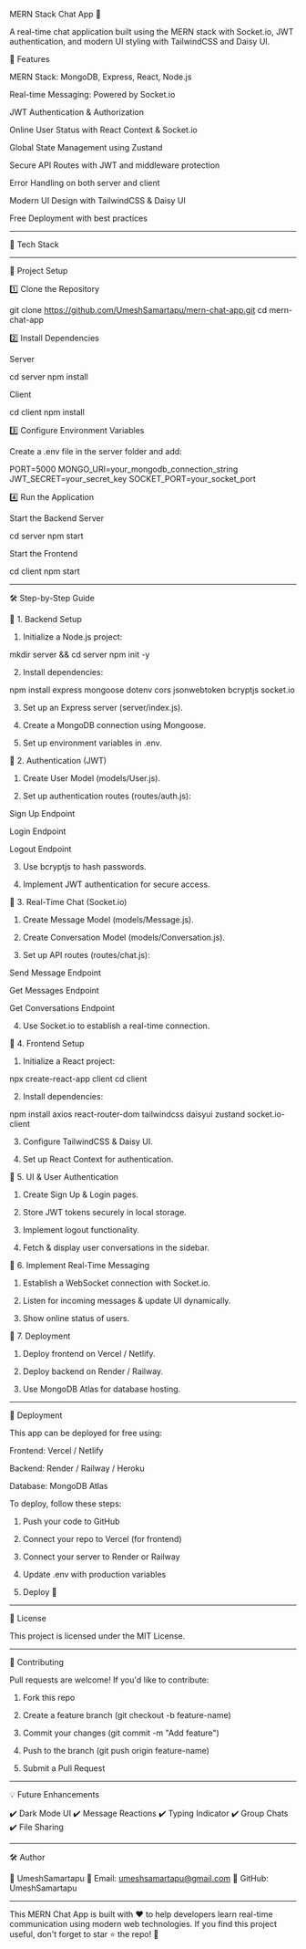 MERN Stack Chat App 🚀

A real-time chat application built using the MERN stack with Socket.io, JWT authentication, and modern UI styling with TailwindCSS and Daisy UI.

🌟 Features

MERN Stack: MongoDB, Express, React, Node.js

Real-time Messaging: Powered by Socket.io

JWT Authentication & Authorization

Online User Status with React Context & Socket.io

Global State Management using Zustand

Secure API Routes with JWT and middleware protection

Error Handling on both server and client

Modern UI Design with TailwindCSS & Daisy UI

Free Deployment with best practices



---

📌 Tech Stack


---

📂 Project Setup

1️⃣ Clone the Repository

git clone https://github.com/UmeshSamartapu/mern-chat-app.git
cd mern-chat-app

2️⃣ Install Dependencies

Server

cd server
npm install

Client

cd client
npm install

3️⃣ Configure Environment Variables

Create a .env file in the server folder and add:

PORT=5000
MONGO_URI=your_mongodb_connection_string
JWT_SECRET=your_secret_key
SOCKET_PORT=your_socket_port

4️⃣ Run the Application

Start the Backend Server

cd server
npm start

Start the Frontend

cd client
npm start


---

🛠 Step-by-Step Guide

📌 1. Backend Setup

1. Initialize a Node.js project:

mkdir server && cd server
npm init -y


2. Install dependencies:

npm install express mongoose dotenv cors jsonwebtoken bcryptjs socket.io


3. Set up an Express server (server/index.js).


4. Create a MongoDB connection using Mongoose.


5. Set up environment variables in .env.



📌 2. Authentication (JWT)

1. Create User Model (models/User.js).


2. Set up authentication routes (routes/auth.js):

Sign Up Endpoint

Login Endpoint

Logout Endpoint



3. Use bcryptjs to hash passwords.


4. Implement JWT authentication for secure access.



📌 3. Real-Time Chat (Socket.io)

1. Create Message Model (models/Message.js).


2. Create Conversation Model (models/Conversation.js).


3. Set up API routes (routes/chat.js):

Send Message Endpoint

Get Messages Endpoint

Get Conversations Endpoint



4. Use Socket.io to establish a real-time connection.



📌 4. Frontend Setup

1. Initialize a React project:

npx create-react-app client
cd client


2. Install dependencies:

npm install axios react-router-dom tailwindcss daisyui zustand socket.io-client


3. Configure TailwindCSS & Daisy UI.


4. Set up React Context for authentication.



📌 5. UI & User Authentication

1. Create Sign Up & Login pages.


2. Store JWT tokens securely in local storage.


3. Implement logout functionality.


4. Fetch & display user conversations in the sidebar.



📌 6. Implement Real-Time Messaging

1. Establish a WebSocket connection with Socket.io.


2. Listen for incoming messages & update UI dynamically.


3. Show online status of users.



📌 7. Deployment

1. Deploy frontend on Vercel / Netlify.


2. Deploy backend on Render / Railway.


3. Use MongoDB Atlas for database hosting.




---

🚀 Deployment

This app can be deployed for free using:

Frontend: Vercel / Netlify

Backend: Render / Railway / Heroku

Database: MongoDB Atlas


To deploy, follow these steps:

1. Push your code to GitHub


2. Connect your repo to Vercel (for frontend)


3. Connect your server to Render or Railway


4. Update .env with production variables


5. Deploy 🚀




---

📜 License

This project is licensed under the MIT License.


---

🎯 Contributing

Pull requests are welcome! If you'd like to contribute:

1. Fork this repo


2. Create a feature branch (git checkout -b feature-name)


3. Commit your changes (git commit -m "Add feature")


4. Push to the branch (git push origin feature-name)


5. Submit a Pull Request




---

💡 Future Enhancements

✔️ Dark Mode UI
✔️ Message Reactions
✔️ Typing Indicator
✔️ Group Chats
✔️ File Sharing


---

🛠️ Author

👤 UmeshSamartapu
📧 Email: umeshsamartapu@gmail.com
🔗 GitHub: UmeshSamartapu


---

This MERN Chat App is built with ❤️ to help developers learn real-time communication using modern web technologies. If you find this project useful, don't forget to star ⭐ the repo! 🚀

